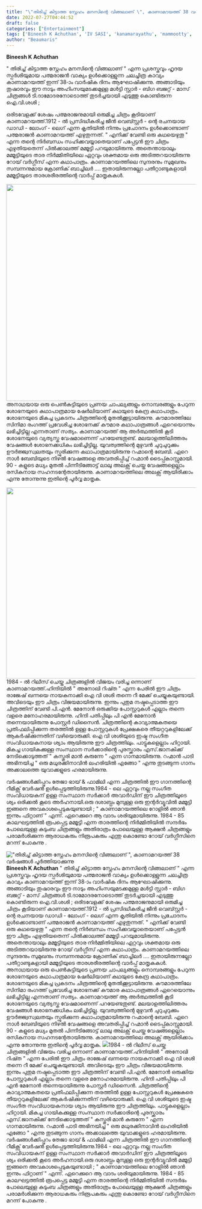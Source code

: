 ```yaml
---
title: "\"തിരിച്ച് കിട്ടാത്ത സ്നേഹം മനസിന്റെ വിങ്ങലാണ് \", കാണാമറയത്ത് 38 വർഷങ്ങൾ പൂർത്തിയാക്കുന്നു"
date: 2022-07-27T04:44:52
draft: false
categories: ["Entertainment"]
tags: ['Bineesh K Achuthan', 'IV SASI', 'kanamarayathu', 'mammootty', 'padmarajan', 'rahman', 'sobhana']
author: "Beaumaris"
---
```


<strong>Bineesh K Achuthan </strong>

" തിരിച്ച് കിട്ടാത്ത സ്നേഹം മനസിന്റെ വിങ്ങലാണ് " എന്ന പ്രശസ്തവും ഹൃദയ സ്പർശിയുമായ പത്മരാജൻ വാക്യം ഉൾക്കൊള്ളുന്ന ചലച്ചിത്ര കാവ്യം കാണാമറയത്ത് ഇന്ന് 38-ാം വാർഷിക ദിനം ആഘോഷിക്കുന്നു. അങ്ങാടിയും തുഷാരവും ഈ നാടും അഹിംസയുമടക്കമുള്ള മൾട്ടി സ്റ്റാർ - ബിഗ ബജറ്റ് - മാസ് ചിത്രങ്ങൾ ടി.ദാമോദരനോടൊത്ത് തുടർച്ചയായി എടുത്തു കൊണ്ടിരുന്ന ഐ.വി.ശശി ;

ഒരിടവേളക്ക് ശേഷം പത്മരാജനുമായി ഒരുമിച്ച ചിത്രം കൂടിയാണ് കാണാമറയത്ത്.1912 - ൽ പ്രസിദ്ധീകരിച്ച ജീൻ വെബ്സ്റ്റർ - ന്റെ രചനയായ ഡാഡി - ലോംഗ് - ലെഗ് എന്ന കൃതിയിൽ നിന്നും പ്രചോദനം ഉൾക്കൊണ്ടാണ് പത്മരാജൻ കാണാമറയത്ത് എഴുതുന്നത്. " എനിക്ക് വേണ്ടി ഒരു കഥയെഴുതൂ " എന്ന തന്റെ നിർബന്ധം സഹിക്കവയ്യാതെയാണ് പപ്പേട്ടൻ ഈ ചിത്രം എഴുതിയതെന്ന് പിൽക്കാലത്ത് മമ്മൂട്ടി പറയുമായിരുന്നു. അതെന്തായാലും മമ്മൂട്ടിയുടെ താര നിർമ്മിതിയിലെ ഏറ്റവും ശക്തമായ ഒരു അടിത്തറയായിരുന്നു റോയ് വർഗ്ഗീസ് എന്ന കഥാപാത്രം. കാണാമറയത്തിലെ സുന്ദരനും സുമുഖനും സമ്പന്നനുമായ ക്രോണിക് ബാച്ചിലർ .... ഇതായിരുന്നല്ലോ പതീറ്റാണ്ടുകളായി മമ്മൂട്ടിയുടെ താരശരീരത്തിന്റെ വാർപ്പ് മാതൃകകൾ.

<img class="wp-image-344282 aligncenter" src="https://cdn.boolokam.com/articles/2022/07/FWFW-2.jpg" alt="" width="692" height="577" />അനാഥയായ ഒരു പെൺകുട്ടിയുടെ പ്രണയ ചാപല്യങ്ങളും നൊമ്പരങ്ങളും പേറുന്ന ശോഭനയുടെ കഥാപാത്രമായ ഷേർലിയാണ് കഥയുടെ കേന്ദ്ര കഥാപാത്രം. ശോഭനയുടെ മികച്ച പ്രകടനം ചിത്രത്തിന്റെ മുതൽക്കൂട്ടായിരുന്നു. കൗമാരത്തിലേ സിനിമാ രംഗത്ത് പ്രവേശിച്ച ശോഭനക്ക് കൗമാര കഥാപാത്രങ്ങൾ ഏറെയൊന്നും ലഭിച്ചിട്ടില്ല എന്നതാണ് സത്യം. കാണാമറയത്ത് ആ അർത്ഥത്തിൽ കൂടി ശോഭനയുടെ വ്യത്യസ്ത വേഷമാണെന്ന് പറയേണ്ടതുണ്ട്. മലയാളത്തിലിത്തരം വേഷങ്ങൾ ശോഭനക്കധികം ലഭിച്ചിട്ടില്ല. യുവത്വത്തിന്റെ മുഴുവൻ ചുറുചുറുക്കും ഊർജ്ജ്വസ്വലതയും സ്ഫുരിക്കുന്ന കഥാപാത്രമായിരുന്നു റഹ്മാന്റെ ബേബി. ഏറെ നാൾ ബേബിയുടെ നിഴൽ വേഷങ്ങളെ അവതരിപ്പിച്ച് റഹ്മാൻ ടൈപ്പ്കാസ്റ്റുമായി. 90 - കളുടെ മധ്യം മുതൽ പിന്നീടിങ്ങോട്ട് ലാലു അലക്സ് ചെയ്ത വേഷങ്ങളെല്ലാം രസികനായ സഹനടന്റേതായിരുന്നു. കാണാമറയത്തിലെ അലക്സ് ആയിരിക്കാം എന്നു തോന്നുന്നു ഇതിന്റെ പൂർവ്വ മാതൃക.

<img class="size-full wp-image-344283 aligncenter" src="https://cdn.boolokam.com/articles/2022/07/FWFWFFFGG.jpg" alt="" width="1100" height="508" />1984 - ൽ റിലീസ് ചെയ്ത ചിത്രങ്ങളിൽ വിജയം വരിച്ച ഒന്നാണ് കാണാമറയത്ത്.ഹിന്ദിയിൽ " അനോഖി റിഷ്ത " എന്ന പേരിൽ ഈ ചിത്രം രാജേഷ് ഖന്നയെ നായകനാക്കി ഐ വി ശശി തന്നെ റീ മേക്ക് ചെയ്യുകയുണ്ടായി. അവിടെയും ഈ ചിത്രം വിജയമായിരുന്നു. ഇന്നും പുതുമ നഷ്ടപ്പെടാത്ത ഈ ചിത്രത്തിന് വേണ്ടി പി.എൻ. മേനോൻ ഒരുക്കിയ പോസ്റ്ററുകൾ എല്ലാം തന്നെ വളരെ മനോഹരമായിരുന്നു. ഹിന്ദി പതിപ്പിലും പി എൻ മേനോൻ തന്നെയായിരുന്നു പോസ്റ്റർ ഡിസൈൻ. ചിത്രത്തിന്റെ കാവ്യാത്മകതയെ പ്രതിഫലിപ്പിക്കുന്ന തരത്തിൽ ഉള്ള പോസ്റ്ററുകൾ പ്രേക്ഷകരെ തീയറ്ററുകളിലേക്ക് ആകർഷിക്കുന്നതിന് വഴിയൊരുക്കി.
ഐ വി ശശിയുടെ ഇഷ്ട സംഗീത സംവിധായകനായ ശ്യാം ആയിരുന്നു ഈ ചിത്രത്തിലും. പാട്ടുകളെല്ലാം ഹിറ്റായി. മികച്ച ഗായികക്കുള്ള സംസ്ഥാന സർക്കാരിന്റെ പുരസ്ക്കാരം എസ്.ജാനകിക്ക് നേടിക്കൊടുത്തത് " കസ്തൂരി മാൻ കുരുന്നേ " എന്ന ഗാനമായിരുന്നു. റഹ്മാൻ പാടി അഭിനയിച്ച " ഒരു മധുരക്കിനാവിൻ ലഹരിയിൽ എങ്ങോ " എന്നു തുടങ്ങുന്ന ഗാനം അക്കാലത്തെ യുവാക്കളുടെ ഹരമായിരുന്നു.

വർഷങ്ങൾക്കിപ്പുറം തേജാ ഭായ് &amp; ഫാമിലി എന്ന ചിത്രത്തിൽ ഈ ഗാനത്തിന്റെ റീമിക്സ് വേർഷൻ ഉൾപ്പെടുത്തിയിരുന്നു.1984 - ലെ ഏറ്റവും നല്ല സംഗീത സംവിധായകന് ഉള്ള സംസ്ഥാന സർക്കാർ അവാർഡിന് ഈ ചിത്രത്തിലൂടെ ശ്യം ഒരിക്കൽ കൂടെ അർഹനായി.ഒരു ദശാബ്ധം മുമ്പുള്ള ഒരു ഇന്റർവ്യൂവിൽ മമ്മൂട്ടി ഇങ്ങനെ അവകാശപ്പെടുകയുണ്ടായി ; " കാണാമറയത്തിലെ റോളിൽ ഞാൻ ഇന്നും ഫിറ്റാണ് " എന്ന്. ഏറെക്കുറെ ആ വാദം ശരിയുമായിരുന്നു. 1984 - 85 കാലഘട്ടത്തിൽ രൂപപ്പെട്ട മമ്മൂട്ടി എന്ന താരത്തിന്റെ നിർമ്മിതിയിൽ സന്ദർഭം പോലെയുള്ള കുടുംബ ചിത്രങ്ങളും അതിരാത്രം പോലെയുള്ള ആക്ഷൻ ചിത്രങ്ങളും പരാമർശിക്കുന്ന ആരാധകരും നിരൂപകരും എന്തു കൊണ്ടോ റോയ് വർഗ്ഗീസിനെ മറന്ന് പോകുന്നു .


!["തിരിച്ച് കിട്ടാത്ത സ്നേഹം മനസിന്റെ വിങ്ങലാണ് ", കാണാമറയത്ത് 38 വർഷങ്ങൾ പൂർത്തിയാക്കുന്നു](https://cdn.boolokam.com/articles/2022/07/FWFW-2.jpg)**Bineesh K Achuthan** " തിരിച്ച് കിട്ടാത്ത സ്നേഹം മനസിന്റെ വിങ്ങലാണ് " എന്ന പ്രശസ്തവും ഹൃദയ സ്പർശിയുമായ പത്മരാജൻ വാക്യം ഉൾക്കൊള്ളുന്ന ചലച്ചിത്ര കാവ്യം കാണാമറയത്ത് ഇന്ന് 38-ാം വാർഷിക ദിനം ആഘോഷിക്കുന്നു. അങ്ങാടിയും തുഷാരവും ഈ നാടും അഹിംസയുമടക്കമുള്ള മൾട്ടി സ്റ്റാർ - ബിഗ ബജറ്റ് - മാസ് ചിത്രങ്ങൾ ടി.ദാമോദരനോടൊത്ത് തുടർച്ചയായി എടുത്തു കൊണ്ടിരുന്ന ഐ.വി.ശശി ; ഒരിടവേളക്ക് ശേഷം പത്മരാജനുമായി ഒരുമിച്ച ചിത്രം കൂടിയാണ് കാണാമറയത്ത്.1912 - ൽ പ്രസിദ്ധീകരിച്ച ജീൻ വെബ്സ്റ്റർ - ന്റെ രചനയായ ഡാഡി - ലോംഗ് - ലെഗ് എന്ന കൃതിയിൽ നിന്നും പ്രചോദനം ഉൾക്കൊണ്ടാണ് പത്മരാജൻ കാണാമറയത്ത് എഴുതുന്നത്. " എനിക്ക് വേണ്ടി ഒരു കഥയെഴുതൂ " എന്ന തന്റെ നിർബന്ധം സഹിക്കവയ്യാതെയാണ് പപ്പേട്ടൻ ഈ ചിത്രം എഴുതിയതെന്ന് പിൽക്കാലത്ത് മമ്മൂട്ടി പറയുമായിരുന്നു. അതെന്തായാലും മമ്മൂട്ടിയുടെ താര നിർമ്മിതിയിലെ ഏറ്റവും ശക്തമായ ഒരു അടിത്തറയായിരുന്നു റോയ് വർഗ്ഗീസ് എന്ന കഥാപാത്രം. കാണാമറയത്തിലെ സുന്ദരനും സുമുഖനും സമ്പന്നനുമായ ക്രോണിക് ബാച്ചിലർ .... ഇതായിരുന്നല്ലോ പതീറ്റാണ്ടുകളായി മമ്മൂട്ടിയുടെ താരശരീരത്തിന്റെ വാർപ്പ് മാതൃകകൾ. അനാഥയായ ഒരു പെൺകുട്ടിയുടെ പ്രണയ ചാപല്യങ്ങളും നൊമ്പരങ്ങളും പേറുന്ന ശോഭനയുടെ കഥാപാത്രമായ ഷേർലിയാണ് കഥയുടെ കേന്ദ്ര കഥാപാത്രം. ശോഭനയുടെ മികച്ച പ്രകടനം ചിത്രത്തിന്റെ മുതൽക്കൂട്ടായിരുന്നു. കൗമാരത്തിലേ സിനിമാ രംഗത്ത് പ്രവേശിച്ച ശോഭനക്ക് കൗമാര കഥാപാത്രങ്ങൾ ഏറെയൊന്നും ലഭിച്ചിട്ടില്ല എന്നതാണ് സത്യം. കാണാമറയത്ത് ആ അർത്ഥത്തിൽ കൂടി ശോഭനയുടെ വ്യത്യസ്ത വേഷമാണെന്ന് പറയേണ്ടതുണ്ട്. മലയാളത്തിലിത്തരം വേഷങ്ങൾ ശോഭനക്കധികം ലഭിച്ചിട്ടില്ല. യുവത്വത്തിന്റെ മുഴുവൻ ചുറുചുറുക്കും ഊർജ്ജ്വസ്വലതയും സ്ഫുരിക്കുന്ന കഥാപാത്രമായിരുന്നു റഹ്മാന്റെ ബേബി. ഏറെ നാൾ ബേബിയുടെ നിഴൽ വേഷങ്ങളെ അവതരിപ്പിച്ച് റഹ്മാൻ ടൈപ്പ്കാസ്റ്റുമായി. 90 - കളുടെ മധ്യം മുതൽ പിന്നീടിങ്ങോട്ട് ലാലു അലക്സ് ചെയ്ത വേഷങ്ങളെല്ലാം രസികനായ സഹനടന്റേതായിരുന്നു. കാണാമറയത്തിലെ അലക്സ് ആയിരിക്കാം എന്നു തോന്നുന്നു ഇതിന്റെ പൂർവ്വ മാതൃക. ![](https://cdn.boolokam.com/articles/2022/07/FWFWFFFGG.jpg)1984 - ൽ റിലീസ് ചെയ്ത ചിത്രങ്ങളിൽ വിജയം വരിച്ച ഒന്നാണ് കാണാമറയത്ത്.ഹിന്ദിയിൽ " അനോഖി റിഷ്ത " എന്ന പേരിൽ ഈ ചിത്രം രാജേഷ് ഖന്നയെ നായകനാക്കി ഐ വി ശശി തന്നെ റീ മേക്ക് ചെയ്യുകയുണ്ടായി. അവിടെയും ഈ ചിത്രം വിജയമായിരുന്നു. ഇന്നും പുതുമ നഷ്ടപ്പെടാത്ത ഈ ചിത്രത്തിന് വേണ്ടി പി.എൻ. മേനോൻ ഒരുക്കിയ പോസ്റ്ററുകൾ എല്ലാം തന്നെ വളരെ മനോഹരമായിരുന്നു. ഹിന്ദി പതിപ്പിലും പി എൻ മേനോൻ തന്നെയായിരുന്നു പോസ്റ്റർ ഡിസൈൻ. ചിത്രത്തിന്റെ കാവ്യാത്മകതയെ പ്രതിഫലിപ്പിക്കുന്ന തരത്തിൽ ഉള്ള പോസ്റ്ററുകൾ പ്രേക്ഷകരെ തീയറ്ററുകളിലേക്ക് ആകർഷിക്കുന്നതിന് വഴിയൊരുക്കി. ഐ വി ശശിയുടെ ഇഷ്ട സംഗീത സംവിധായകനായ ശ്യാം ആയിരുന്നു ഈ ചിത്രത്തിലും. പാട്ടുകളെല്ലാം ഹിറ്റായി. മികച്ച ഗായികക്കുള്ള സംസ്ഥാന സർക്കാരിന്റെ പുരസ്ക്കാരം എസ്.ജാനകിക്ക് നേടിക്കൊടുത്തത് " കസ്തൂരി മാൻ കുരുന്നേ " എന്ന ഗാനമായിരുന്നു. റഹ്മാൻ പാടി അഭിനയിച്ച " ഒരു മധുരക്കിനാവിൻ ലഹരിയിൽ എങ്ങോ " എന്നു തുടങ്ങുന്ന ഗാനം അക്കാലത്തെ യുവാക്കളുടെ ഹരമായിരുന്നു. വർഷങ്ങൾക്കിപ്പുറം തേജാ ഭായ് & ഫാമിലി എന്ന ചിത്രത്തിൽ ഈ ഗാനത്തിന്റെ റീമിക്സ് വേർഷൻ ഉൾപ്പെടുത്തിയിരുന്നു.1984 - ലെ ഏറ്റവും നല്ല സംഗീത സംവിധായകന് ഉള്ള സംസ്ഥാന സർക്കാർ അവാർഡിന് ഈ ചിത്രത്തിലൂടെ ശ്യം ഒരിക്കൽ കൂടെ അർഹനായി.ഒരു ദശാബ്ധം മുമ്പുള്ള ഒരു ഇന്റർവ്യൂവിൽ മമ്മൂട്ടി ഇങ്ങനെ അവകാശപ്പെടുകയുണ്ടായി ; " കാണാമറയത്തിലെ റോളിൽ ഞാൻ ഇന്നും ഫിറ്റാണ് " എന്ന്. ഏറെക്കുറെ ആ വാദം ശരിയുമായിരുന്നു. 1984 - 85 കാലഘട്ടത്തിൽ രൂപപ്പെട്ട മമ്മൂട്ടി എന്ന താരത്തിന്റെ നിർമ്മിതിയിൽ സന്ദർഭം പോലെയുള്ള കുടുംബ ചിത്രങ്ങളും അതിരാത്രം പോലെയുള്ള ആക്ഷൻ ചിത്രങ്ങളും പരാമർശിക്കുന്ന ആരാധകരും നിരൂപകരും എന്തു കൊണ്ടോ റോയ് വർഗ്ഗീസിനെ മറന്ന് പോകുന്നു .
